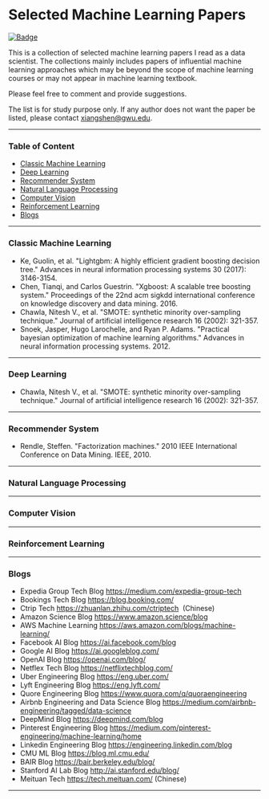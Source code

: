 # Selected Machine Learning Papers
[![Badge](https://img.shields.io/badge/link-996.icu-%23FF4D5B.svg?style=flat-square)](https://996.icu/#/en_US)

This is a collection of selected machine learning papers I read as a data scientist. The collections mainly includes papers of influential machine learning approaches which may be beyond the scope of machine learning courses or may not appear in machine learning textbook. 

Please feel free to comment and provide suggestions. 

The list is for study purpose only. If any author does not want the paper be listed, please contact xiangshen@gwu.edu. 


***

### Table of Content
* [Classic Machine Learning](https://github.com/sx910604/Selected_ML_Papers#Classic-Machine-Learning)
* [Deep Learning](https://github.com/sx910604/Selected_ML_Papers#Deep-Learning)
* [Recommender System](https://github.com/sx910604/Selected_ML_Papers#Recommender-System)
* [Natural Language Processing](https://github.com/sx910604/Selected_ML_Papers#NLP)
* [Computer Vision](https://github.com/sx910604/Selected_ML_Papers#CV)
* [Reinforcement Learning](https://github.com/sx910604/Selected_ML_Papers#RL)
* [Blogs](https://github.com/sx910604/Selected_ML_Papers#Blogs)

***

### Classic Machine Learning
* Ke, Guolin, et al. "Lightgbm: A highly efficient gradient boosting decision tree." Advances in neural information processing systems 30 (2017): 3146-3154.
* Chen, Tianqi, and Carlos Guestrin. "Xgboost: A scalable tree boosting system." Proceedings of the 22nd acm sigkdd international conference on knowledge discovery and data mining. 2016.
* Chawla, Nitesh V., et al. "SMOTE: synthetic minority over-sampling technique." Journal of artificial intelligence research 16 (2002): 321-357.
* Snoek, Jasper, Hugo Larochelle, and Ryan P. Adams. "Practical bayesian optimization of machine learning algorithms." Advances in neural information processing systems. 2012.

***

### Deep Learning
* Chawla, Nitesh V., et al. "SMOTE: synthetic minority over-sampling technique." Journal of artificial intelligence research 16 (2002): 321-357.


***

### Recommender System
* Rendle, Steffen. "Factorization machines." 2010 IEEE International Conference on Data Mining. IEEE, 2010.

***

### Natural Language Processing


***

### Computer Vision


***

### Reinforcement Learning


***

### Blogs
* Expedia Group Tech Blog https://medium.com/expedia-group-tech
* Bookings Tech Blog https://blog.booking.com/
* Ctrip Tech https://zhuanlan.zhihu.com/ctriptech  (Chinese)
* Amazon Science Blog https://www.amazon.science/blog
* AWS Machine Learning https://aws.amazon.com/blogs/machine-learning/
* Facebook AI Blog https://ai.facebook.com/blog
* Google AI Blog https://ai.googleblog.com/
* OpenAI Blog https://openai.com/blog/
* Netflex Tech Blog https://netflixtechblog.com/
* Uber Engineering Blog https://eng.uber.com/
* Lyft Engineering Blog https://eng.lyft.com/
* Quore Engineering Blog https://www.quora.com/q/quoraengineering
* Airbnb Engineering and Data Science Blog https://medium.com/airbnb-engineering/tagged/data-science
* DeepMind Blog https://deepmind.com/blog
* Pinterest Engineering Blog https://medium.com/pinterest-engineering/machine-learning/home
* Linkedin Engineering Blog https://engineering.linkedin.com/blog
* CMU ML Blog https://blog.ml.cmu.edu/
* BAIR Blog https://bair.berkeley.edu/blog/
* Stanford AI Lab Blog http://ai.stanford.edu/blog/
* Meituan Tech https://tech.meituan.com/ (Chinese)

***
